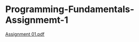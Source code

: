 # Programming-Fundamentals-Assignmemt-1
[Assignment 01.pdf](https://github.com/aliakbar697/Programming-Fundamentals-Assignmemt-1/files/13297118/Assignment.01.pdf)
